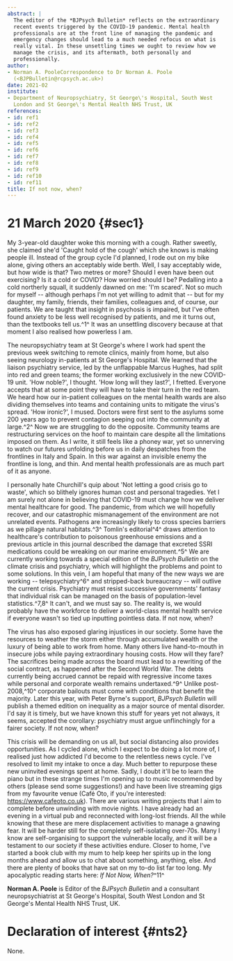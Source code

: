 ```yaml
---
abstract: |
  The editor of the *BJPsych Bulletin* reflects on the extraordinary
  recent events triggered by the COVID-19 pandemic. Mental health
  professionals are at the front line of managing the pandemic and
  emergency changes should lead to a much needed refocus on what is
  really vital. In these unsettling times we ought to review how we
  manage the crisis, and its aftermath, both personally and
  professionally.
author:
- Norman A. PooleCorrespondence to Dr Norman A. Poole
  (<BJPBulletin@rcpsych.ac.uk>)
date: 2021-02
institute:
- Department of Neuropsychiatry, St George\'s Hospital, South West
  London and St George\'s Mental Health NHS Trust, UK
references:
- id: ref1
- id: ref2
- id: ref3
- id: ref4
- id: ref5
- id: ref6
- id: ref7
- id: ref8
- id: ref9
- id: ref10
- id: ref11
title: If not now, when?
---
```


# 21 March 2020 {#sec1}

My 3-year-old daughter woke this morning with a cough. Rather sweetly,
she claimed she\'d 'Caught hold of the cough' which she knows is making
people ill. Instead of the group cycle I\'d planned, I rode out on my
bike alone, giving others an acceptably wide berth. Well, I say
acceptably wide, but how wide is that? Two metres or more? Should I even
have been out exercising? Is it a cold or COVID? How worried should I
be? Pedalling into a cold northerly squall, it suddenly dawned on me:
'I\'m scared'. Not so much for myself -- although perhaps I\'m not yet
willing to admit that -- but for my daughter, my family, friends, their
families, colleagues and, of course, our patients. We are taught that
insight in psychosis is impaired, but I\'ve often found anxiety to be
less well recognised by patients, and me it turns out, than the
textbooks tell us.^1^ It was an unsettling discovery because at that
moment I also realised how powerless I am.

The neuropsychiatry team at St George\'s where I work had spent the
previous week switching to remote clinics, mainly from home, but also
seeing neurology in-patients at St George\'s Hospital. We learned that
the liaison psychiatry service, led by the unflappable Marcus Hughes,
had split into red and green teams; the former working exclusively in
the new COVID-19 unit. 'How noble?', I thought. 'How long will they
last?', I fretted. Everyone accepts that at some point they will have to
take their turn in the red team. We heard how our in-patient colleagues
on the mental health wards are also dividing themselves into teams and
containing units to mitigate the virus\'s spread. 'How ironic?', I
mused. Doctors were first sent to the asylums some 200 years ago to
prevent contagion seeping out into the community at large.^2^ Now we are
struggling to do the opposite. Community teams are restructuring
services on the hoof to maintain care despite all the limitations
imposed on them. As I write, it still feels like a phoney war, yet so
unnerving to watch our futures unfolding before us in daily despatches
from the frontlines in Italy and Spain. In this war against an invisible
enemy the frontline is long, and thin. And mental health professionals
are as much part of it as anyone.

I personally hate Churchill\'s quip about 'Not letting a good crisis go
to waste', which so blithely ignores human cost and personal tragedies.
Yet I am surely not alone in believing that COVID-19 must change how we
deliver mental healthcare for good. The pandemic, from which we will
hopefully recover, and our catastrophic mismanagement of the environment
are not unrelated events. Pathogens are increasingly likely to cross
species barriers as we pillage natural habitats.^3^ Tomlin\'s
editorial^4^ draws attention to healthcare\'s contribution to poisonous
greenhouse emissions and a previous article in this journal described
the damage that excreted SSRI medications could be wreaking on our
marine environment.^5^ We are currently working towards a special
edition of the *BJPsych Bulletin* on the climate crisis and psychiatry,
which will highlight the problems and point to some solutions. In this
vein, I am hopeful that many of the new ways we are working --
telepsychiatry^6^ and stripped-back bureaucracy -- will outlive the
current crisis. Psychiatry must resist successive governments' fantasy
that individual risk can be managed on the basis of population-level
statistics.^7,8^ It can\'t, and we must say so. The reality is, we would
probably have the workforce to deliver a world-class mental health
service if everyone wasn\'t so tied up inputting pointless data. If not
now, when?

The virus has also exposed glaring injustices in our society. Some have
the resources to weather the storm either through accumulated wealth or
the luxury of being able to work from home. Many others live
hand-to-mouth in insecure jobs while paying extraordinary housing costs.
How will they fare? The sacrifices being made across the board must lead
to a rewriting of the social contract, as happened after the Second
World War. The debts currently being accrued cannot be repaid with
regressive income taxes while personal and corporate wealth remains
undertaxed.^9^ Unlike post-2008,^10^ corporate bailouts must come with
conditions that benefit the majority. Later this year, with Peter
Byrne\'s support, *BJPsych Bulletin* will publish a themed edition on
inequality as a major source of mental disorder. I\'d say it is timely,
but we have known this stuff for years yet not always, it seems,
accepted the corollary: psychiatry must argue unflinchingly for a fairer
society. If not now, when?

This crisis will be demanding on us all, but social distancing also
provides opportunities. As I cycled alone, which I expect to be doing a
lot more of, I realised just how addicted I\'d become to the relentless
news cycle. I\'ve resolved to limit my intake to once a day. Much better
to repurpose these new uninvited evenings spent at home. Sadly, I doubt
it\'ll be to learn the piano but in these strange times I\'m opening up
to music recommended by others (please send some suggestions!) and have
been live streaming gigs from my favourite venue (Café Oto, if you\'re
interested: <https://www.cafeoto.co.uk>). There are various writing
projects that I aim to complete before unwinding with movie nights. I
have already had an evening in a virtual pub and reconnected with
long-lost friends. All the while knowing that these are mere
displacement activities to manage a gnawing fear. It will be harder
still for the completely self-isolating over-70s. Many I know are
self-organising to support the vulnerable locally, and it will be a
testament to our society if these activities endure. Closer to home,
I\'ve started a book club with my mum to help keep her spirits up in the
long months ahead and allow us to chat about something, anything, else.
And there are plenty of books that have sat on my to-do list far too
long. My apocalyptic reading starts here: *If Not Now, When?*^11^

**Norman A. Poole** is Editor of the *BJPsych Bulletin* and a consultant
neuropsychiatrist at St George\'s Hospital, South West London and St
George\'s Mental Health NHS Trust, UK.

# Declaration of interest {#nts2}

None.
